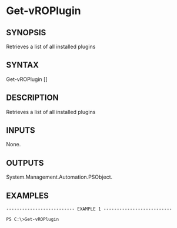 # Get-vROPlugin

## SYNOPSIS
    
Retrieves a list of all installed plugins

## SYNTAX
 Get-vROPlugin [<CommonParameters>]    

## DESCRIPTION

Retrieves a list of all installed plugins


## INPUTS

None.

## OUTPUTS

System.Management.Automation.PSObject.

## EXAMPLES
```
-------------------------- EXAMPLE 1 --------------------------

PS C:\>Get-vROPlugin
```

